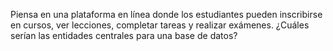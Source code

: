 Piensa en una plataforma en línea donde los estudiantes pueden inscribirse en cursos, ver
lecciones, completar tareas y realizar exámenes. ¿Cuáles serían las entidades centrales
para una base de datos?